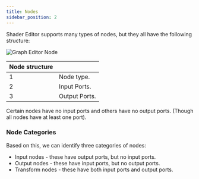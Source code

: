 ```yaml
---
title: Nodes
sidebar_position: 2
---
```


Shader Editor supports many types of nodes, but they all have the following structure:

![Graph Editor Node](/images/shader-editor/graph-editor-node.png)

| Node structure | |
|---|---|
| 1 | Node type. |
| 2 | Input Ports. |
| 3 | Output Ports. |

Certain nodes have no input ports and others have no output ports. (Though all nodes have at least one port).

### Node Categories

Based on this, we can identify three categories of nodes:

- Input nodes - these have output ports, but no input ports.
- Output nodes - these have input ports, but no output ports.
- Transform nodes - these have both input ports and output ports.
